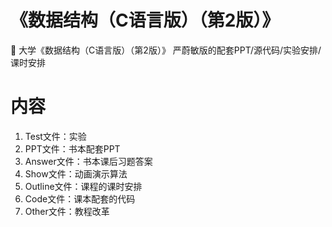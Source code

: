 # 《数据结构（C语言版）（第2版）》

:whale2: 大学《数据结构（C语言版）（第2版）》 严蔚敏版的配套PPT/源代码/实验安排/课时安排

# 内容

1. Test文件：实验
2. PPT文件：书本配套PPT
3. Answer文件：书本课后习题答案
4. Show文件：动画演示算法
5. Outline文件：课程的课时安排
6. Code文件：课本配套的代码
7. Other文件：教程改革
